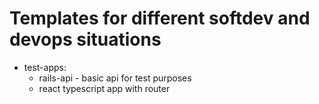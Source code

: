 # Templates for different softdev and devops situations

- test-apps:
  - rails-api - basic api for test purposes
  - react typescript app with router
